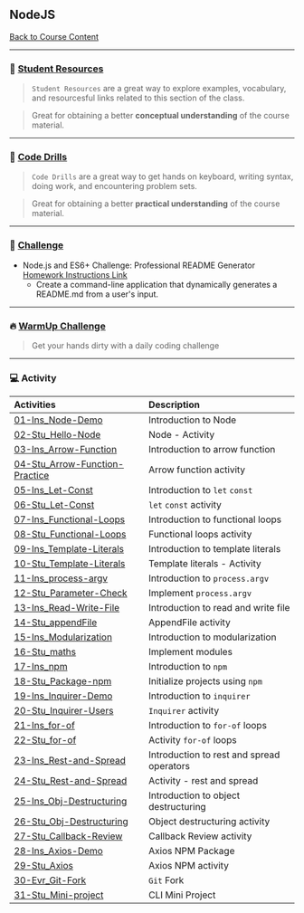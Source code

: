 ## NodeJS
[Back to Course Content](../../README.md)

-----
### :book: **[Student Resources](student-resources/README.md)**

> `Student Resources` are a great way to explore examples, vocabulary, and resourcesful links related to this section of the class.

> Great for obtaining a better **conceptual understanding** of the course material. 

------
### :dart: **[Code Drills](code-drills/README.md)**

> `Code Drills` are a great way to get hands on keyboard, writing syntax, doing work, and encountering problem sets. 

> Great for obtaining a better **practical understanding** of the course material. 

-----
### :pencil: **[Challenge](challenge/README.md)**

- Node.js and ES6+ Challenge: Professional README Generator
[Homework Instructions Link](challenge/README.md)
    * Create a command-line application that dynamically generates a README.md from a user's input.


-----

### :fire: **[WarmUp Challenge](warm-up-challenge)**

> Get your hands dirty with a daily coding challenge

-----

### :computer: Activity

|  Activities |  Description |
|:--	|:--
|[01-Ins_Node-Demo](activities/01-Ins_Node-Demo)| Introduction to Node |
|[02-Stu_Hello-Node](activities/02-Stu_Hello-Node)| Node - Activity |
|[03-Ins_Arrow-Function](activities/03-Ins_Arrow-Function)| Introduction to arrow function |
|[04-Stu_Arrow-Function-Practice](activities/04-Stu_Arrow-Function-Practice)| Arrow function activity |
|[05-Ins_Let-Const](activities/05-Ins_Let-Const)| Introduction to `let` `const` |
|[06-Stu_Let-Const](activities/06-Stu_Let-Const)| `let` `const` activity |
|[07-Ins_Functional-Loops](activities/07-Ins_Functional-Loops)| Introduction to functional loops |
|[08-Stu_Functional-Loops](activities/08-Stu_Functional-Loops)| Functional loops activity |
|[09-Ins_Template-Literals](activities/09-Ins_Template-Literals)| Introduction to template literals |
|[10-Stu_Template-Literals](activities/10-Stu_Template-Literals)| Template literals - Activity |
|[11-Ins_process-argv](activities/11-Ins_process-argv)| Introduction to `process.argv` |
|[12-Stu_Parameter-Check](activities/12-Stu_Parameter-Check)| Implement `process.argv` |
|[13-Ins_Read-Write-File](activities/13-Ins_Read-Write-File)| Introduction to read and write file |
|[14-Stu_appendFile](activities/14-Stu_appendFile)| AppendFile activity |
|[15-Ins_Modularization](activities/15-Ins_Modularization)| Introduction to modularization |
|[16-Stu_maths](activities/16-Stu_maths)| Implement modules |
|[17-Ins_npm](activities/17-Ins_npm)| Introduction to `npm` |
|[18-Stu_Package-npm](activities/18-Stu_Package-npm)| Initialize projects using `npm` |
|[19-Ins_Inquirer-Demo](activities/19-Ins_Inquirer-Demo)| Introduction to `inquirer` |
|[20-Stu_Inquirer-Users](activities/20-Stu_Inquirer-Users)| `Inquirer` activity |
|[21-Ins_for-of](activities/21-Ins_for-of)| Introduction to `for-of` loops |
|[22-Stu_for-of](activities/22-Stu_for-of)| Activity `for-of` loops |
|[23-Ins_Rest-and-Spread](activities/23-Ins_Rest-and-Spread)| Introduction to rest and spread operators |
|[24-Stu_Rest-and-Spread](activities/24-Stu_Rest-and-Spread)| Activity - rest and spread |
|[25-Ins_Obj-Destructuring](activities/25-Ins_Obj-Destructuring)| Introduction to object destructuring |
|[26-Stu_Obj-Destructuring](activities/26-Stu_Obj-Destructuring)| Object destructuring activity |
|[27-Stu_Callback-Review](activities/27-Stu_Callback-Review)| Callback Review activity |
|[28-Ins_Axios-Demo](activities/28-Ins_Axios-Demo)| Axios NPM Package |
|[29-Stu_Axios](activities/29-Stu_Axios)| Axios NPM activity |
|[30-Evr_Git-Fork](activities/30-Evr_Git-Fork)| `Git` Fork |
|[31-Stu_Mini-project](activities/31-Stu_Mini-project)| CLI Mini Project |


